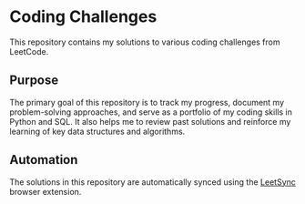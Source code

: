 # Coding Challenges

This repository contains my solutions to various coding challenges from LeetCode.

## Purpose

The primary goal of this repository is to track my progress, document my problem-solving approaches, and serve as a portfolio of my coding skills in Python and SQL. It also helps me to review past solutions and reinforce my learning of key data structures and algorithms.

## Automation

The solutions in this repository are automatically synced using the [LeetSync](https://chrome.google.com/webstore/detail/leetsync-leetcode-to-gith/ppkbejeolfcbaomanmbpjdbkfcjfhjnd) browser extension.
